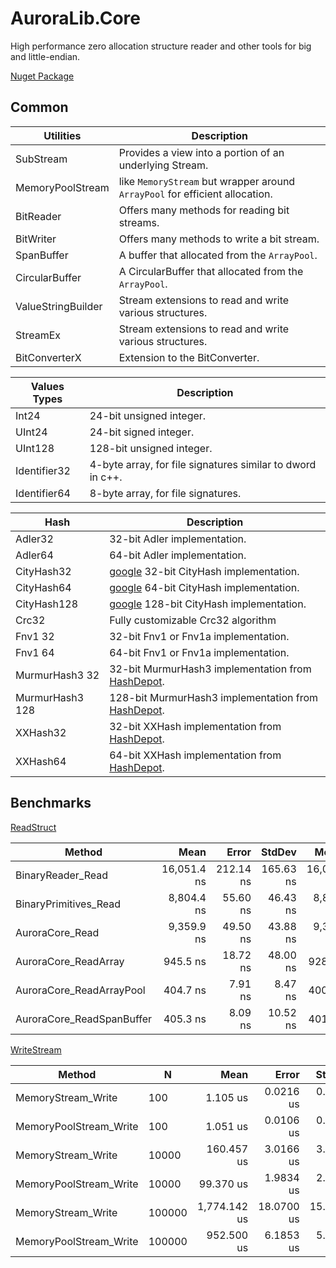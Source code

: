 # AuroraLib.Core

High performance zero allocation structure reader and other tools for big and little-endian.

[Nuget Package](https://www.nuget.org/packages/AuroraLib.Core)

## Common

| Utilities      | Description                                                                |
|----------------|----------------------------------------------------------------------------|
|SubStream       | Provides a view into a portion of an underlying Stream.                    |
|MemoryPoolStream| like `MemoryStream` but wrapper around `ArrayPool` for efficient allocation.|
|BitReader       | Offers many methods for reading bit streams.                               |
|BitWriter       | Offers many methods to write a bit stream.                                 |
|SpanBuffer      | A buffer that allocated from the `ArrayPool`.                              |
|CircularBuffer  | A CircularBuffer that allocated from the `ArrayPool`.                      |
|ValueStringBuilder| Stream extensions to read and write various structures.                    |
|StreamEx        | Stream extensions to read and write various structures.                    |
|BitConverterX   | Extension to the BitConverter.                                             |

| Values Types   | Description                                                                |
|----------------|----------------------------------------------------------------------------|
|Int24           | 24-bit unsigned integer.                                                   |
|UInt24          | 24-bit signed integer.                                                     |
|UInt128         | 128-bit unsigned integer.                                                  |
|Identifier32    | 4-byte array, for file signatures similar to dword in c++.                 |
|Identifier64    | 8-byte array, for file signatures.                                         |

| Hash           | Description                                                                |
|----------------|----------------------------------------------------------------------------|
|Adler32         | 32-bit Adler implementation.                                               |
|Adler64         | 64-bit Adler implementation.                                               |
|CityHash32      | [google](https://github.com/google/cityhash) 32-bit CityHash implementation.                                     |
|CityHash64      | [google](https://github.com/google/cityhash) 64-bit CityHash implementation.                                     |
|CityHash128     | [google](https://github.com/google/cityhash) 128-bit CityHash implementation.                                    |
|Crc32           | Fully customizable Crc32 algorithm                                         |
|Fnv1 32         | 32-bit Fnv1 or Fnv1a implementation.                                       |
|Fnv1 64         | 64-bit Fnv1 or Fnv1a implementation.                                       |
|MurmurHash3 32  | 32-bit MurmurHash3 implementation from [HashDepot](https://github.com/ssg/HashDepot).                          |
|MurmurHash3 128 | 128-bit MurmurHash3 implementation from [HashDepot](https://github.com/ssg/HashDepot).                         |
|XXHash32        | 32-bit XXHash implementation from [HashDepot](https://github.com/ssg/HashDepot).                               |
|XXHash64        | 64-bit XXHash implementation from [HashDepot](https://github.com/ssg/HashDepot).                               |

## Benchmarks

[ReadStruct](https://github.com/Venomalia/AuroraLib.Core/blob/main/Benchmark/Benchmarks/ReadStruct.cs)

|                    Method |        Mean |     Error |    StdDev |      Median |   Gen0 | Allocated |
|---------------------------|------------:|----------:|----------:|------------:|-------:|----------:|
|         BinaryReader_Read | 16,051.4 ns | 212.14 ns | 165.63 ns | 16,022.4 ns | 0.0305 |     160 B |
|     BinaryPrimitives_Read |  8,804.4 ns |  55.60 ns |  46.43 ns |  8,812.8 ns |      - |         - |
|           AuroraCore_Read |  9,359.9 ns |  49.50 ns |  43.88 ns |  9,362.7 ns |      - |         - |
|      AuroraCore_ReadArray |    945.5 ns |  18.72 ns |  48.00 ns |    928.9 ns | 3.8166 |   16024 B |
|  AuroraCore_ReadArrayPool |    404.7 ns |   7.91 ns |   8.47 ns |    400.1 ns |      - |         - |
| AuroraCore_ReadSpanBuffer |    405.3 ns |   8.09 ns |  10.52 ns |    401.1 ns |      - |         - |

[WriteStream](https://github.com/Venomalia/AuroraLib.Core/blob/main/Benchmark/Benchmarks/WriteStream.cs)

|                 Method |      N |         Mean |      Error |     StdDev |     Gen0 |     Gen1 |     Gen2 | Allocated |
|------------------------|------- |-------------:|-----------:|-----------:|---------:|---------:|---------:|----------:|
|     MemoryStream_Write |    100 |     1.105 us |  0.0216 us |  0.0191 us |   0.4597 |        - |        - |    1928 B |
| MemoryPoolStream_Write |    100 |     1.051 us |  0.0106 us |  0.0088 us |   0.0153 |        - |        - |      64 B |
|     MemoryStream_Write |  10000 |   160.457 us |  3.0166 us |  3.9225 us |  41.5039 |  41.5039 |  41.5039 |  262206 B |
| MemoryPoolStream_Write |  10000 |    99.370 us |  1.9834 us |  2.0368 us |        - |        - |        - |      64 B |
|     MemoryStream_Write | 100000 | 1,774.142 us | 18.0700 us | 15.0893 us | 498.0469 | 498.0469 | 498.0469 | 2097441 B |
| MemoryPoolStream_Write | 100000 |   952.500 us |  6.1853 us |  5.1650 us |        - |        - |        - |      66 B |